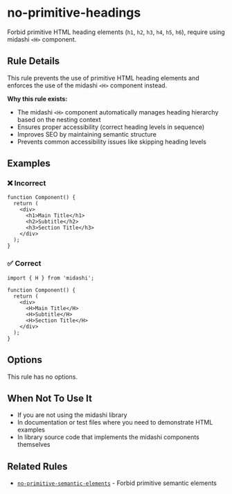 # no-primitive-headings

Forbid primitive HTML heading elements (`h1`, `h2`, `h3`, `h4`, `h5`, `h6`), require using midashi `<H>` component.

## Rule Details

This rule prevents the use of primitive HTML heading elements and enforces the use of the midashi `<H>` component instead.

**Why this rule exists:**
- The midashi `<H>` component automatically manages heading hierarchy based on the nesting context
- Ensures proper accessibility (correct heading levels in sequence)
- Improves SEO by maintaining semantic structure
- Prevents common accessibility issues like skipping heading levels

## Examples

### ❌ Incorrect

```tsx
function Component() {
  return (
    <div>
      <h1>Main Title</h1>
      <h2>Subtitle</h2>
      <h3>Section Title</h3>
    </div>
  );
}
```

### ✅ Correct

```tsx
import { H } from 'midashi';

function Component() {
  return (
    <div>
      <H>Main Title</H>
      <H>Subtitle</H>
      <H>Section Title</H>
    </div>
  );
}
```

## Options

This rule has no options.

## When Not To Use It

- If you are not using the midashi library
- In documentation or test files where you need to demonstrate HTML examples
- In library source code that implements the midashi components themselves

## Related Rules

- [`no-primitive-semantic-elements`](./no-primitive-semantic-elements.md) - Forbid primitive semantic elements